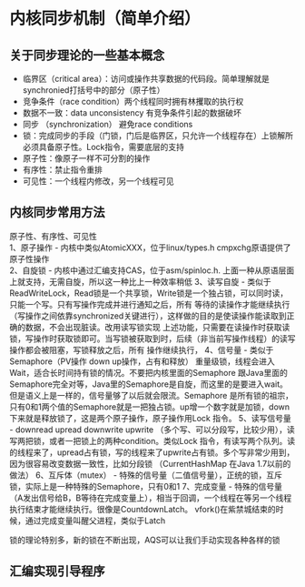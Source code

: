 # 内核同步机制（简单介绍）

## 关于同步理论的一些基本概念
- 临界区（critical area）：访问或操作共享数据的代码段。简单理解就是synchronied打括号中的部分（原子性）
- 竞争条件（race condition）两个线程同时拥有林攫取的执行权
- 数据不一致：data unconsistency 有竞争条件引起的数据破坏
- 同步 （synchronization） 避免race conditions
- 锁：完成同步的手段（门锁，门后是临界区，只允许一个线程存在）上锁解所必须具备原子性。Lock指令，需要底层的支持
- 原子性：像原子一样不可分割的操作
- 有序性：禁止指令重排
- 可见性：一个线程内修改，另一个线程可见

## 内核同步常用方法
原子性、有序性、可见性  
1、原子操作 - 内核中类似AtomicXXX，位于linux/types.h cmpxchg原语提供了原子性操作  
2、自旋锁 - 内核中通过汇编支持CAS，位于asm/spinloc.h. 上面一种从原语层面上就支持，无需自旋，所以这一种比上一种效率稍低
3、读写自旋 - 类似于ReadWriteLock，Read锁是一个共享锁，Write锁是一个独占锁，可以同时读，只能一个写。只有写操作完成并进行通知之后，所有
   等待的读操作才能继续执行（写操作之间依靠synchronized关键进行），这样做的目的是使读操作能读取到正确的数据，不会出现脏读。改用读写锁实现
   上述功能，只需要在读操作时获取读锁，写操作时获取锁即可。当写锁被获取到时，后续（非当前写操作线程）的读写操作都会被阻塞，写锁释放之后，所有
   操作继续执行，
4、信号量 - 类似于Semaphore（PV操作 down up操作，占有和释放） 重量级锁，线程会进入Wait，适合长时间持有锁的情况。不要把内核里面的Semaphore
   跟Java里面的Semaphore完全对等，Java里的Semaphore是自旋，而这里的是要进入wait。但是语义上是一样的，信号量够了以后就会限流。Semaphore
   是所有锁的祖宗，只有0和1两个值的Semaphore就是一把独占锁。up增一个数字就是加锁，down下来就是释放锁了，这是两个原子操作，原子操作用Lock
   指令。
5、读写信号量 - downread upread downwrite upwrite （多个写、可以分段写，比较少用），读写两把锁，或者一把锁上的两种condition。类似Lock
   指令，有读写两个队列。读的线程来了，upread占有锁，写的线程来了upwrite占有锁。多个写非常少用到，因为很容易改变数据一致性，比如分段锁
   （CurrentHashMap 在Java 1.7以前的做法）
6、互斥体（mutex） - 特殊的信号量（二值信号量），正统的锁，互斥锁，实际上是一种特殊的Semaphore，只有0和1
7、完成变量 - 特殊的信号量（A发出信号给B，B等待在完成变量上），相当于回调，一个线程在等另一个线程执行结束才能继续执行。很像是CountdownLatch。
   vfork()在紫禁城结束的时候，通过完成变量叫醒父进程，类似于Latch


锁的理论特别多，新的锁在不断出现，AQS可以让我们手动实现各种各样的锁

## 汇编实现引导程序